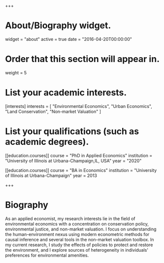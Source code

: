 +++
# About/Biography widget.
widget = "about"
active = true
date = "2016-04-20T00:00:00"

# Order that this section will appear in.
weight = 5

# List your academic interests.
[interests]
  interests = [
    "Environmental Economics",
    "Urban Economics",
    "Land Conservation",
    "Non-market Valuation"
  ]

# List your qualifications (such as academic degrees).
[[education.courses]]
  course = "PhD in Applied Economics" 
  institution = "University of Illinois at Urbana-Champaign,IL, USA" 
  year = "2020"

[[education.courses]]
  course = "BA in Economics"
  institution = "University of Illinois at Urbana-Champaign"
  year = 2013
 
+++

# Biography
As an applied economist, my research interests lie in the field of environmental economics with a concentration on conservation policy, environmental justice, and non-market valuation. I focus on understanding the human-environment nexus using modern econometric methods for causal inference and several tools in the non-market valuation toolbox. In my current research, I study the effects of policies to protect and restore the environment, and I explore sources of heterogeneity in individuals' preferences for environmental amenities. 


